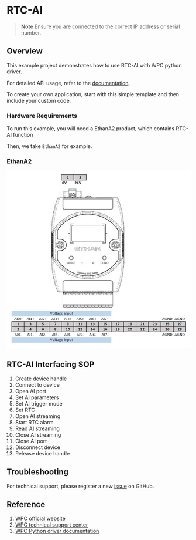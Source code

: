 # RTC-AI
> **Note**
> Ensure you are connected to the correct IP address or serial number.

## Overview

This example project demonstrates how to use RTC-AI with WPC python driver.

For detailed API usage, refer to the [documentation](https://wpc-systems-ltd.github.io/WPC_Python_driver_release/).

To create your own application, start with this simple template and then include your custom code.

### Hardware Requirements

To run this example, you will need a EthanA2 product, which contains RTC-AI function

Then, we take `EthanA2` for example.

### EthanA2

<img src="https://github.com/WPC-Systems-Ltd/WPC_Python_driver_release/blob/main/Reference/Pinouts/pinout-EthanA2.JPG" alt="drawing" width="600"/>

## RTC-AI Interfacing SOP

1. Create device handle
2. Connect to device
3. Open AI port
4. Set AI parameters
5. Set AI trigger mode
6. Set RTC
7. Open AI streaming
8. Start RTC alarm
9. Read AI streaming
10. Close AI streaming
11. Close AI port
12. Disconnect device
13. Release device handle

## Troubleshooting

For technical support, please register a new [issue](https://github.com/WPC-Systems-Ltd/WPC_Python_driver_release/issues) on GitHub.

## Reference

1. [WPC official website](https://www.wpc.com.tw/)
2. [WPC technical support center](https://wpc.super.site/)
3. [WPC Python driver documentation](https://wpc-systems-ltd.github.io/WPC_Python_driver_release/)
